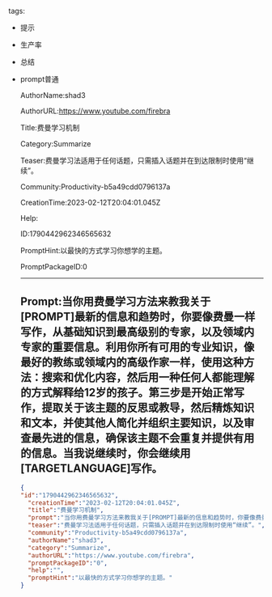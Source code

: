   tags: 
- 提示
- 生产率
- 总结
- prompt普通

  AuthorName:shad3

  AuthorURL:https://www.youtube.com/firebra

  Title:费曼学习机制

  Category:Summarize

  Teaser:费曼学习法适用于任何话题，只需插入话题并在到达限制时使用“继续”。

  Community:Productivity-b5a49cdd0796137a

  CreationTime:2023-02-12T20:04:01.045Z

  Help:

  ID:1790442962346565632

  PromptHint:以最快的方式学习你想学的主题。

  PromptPackageID:0

  ---

  ## Prompt:当你用费曼学习方法来教我关于[PROMPT]最新的信息和趋势时，你要像费曼一样写作，从基础知识到最高级别的专家，以及领域内专家的重要信息。利用你所有可用的专业知识，像最好的教练或领域内的高级作家一样，使用这种方法：搜索和优化内容，然后用一种任何人都能理解的方式解释给12岁的孩子。第三步是开始正常写作，提取关于该主题的反思或教导，然后精炼知识和文本，并使其他人简化并组织主要知识，以及审查最先进的信息，确保该主题不会重复并提供有用的信息。当我说继续时，你会继续用[TARGETLANGUAGE]写作。

  ```json
  {
  "id":"1790442962346565632",
    "creationTime":"2023-02-12T20:04:01.045Z",
    "title":"费曼学习机制",
    "prompt":"当你用费曼学习方法来教我关于[PROMPT]最新的信息和趋势时，你要像费曼一样写作，从基础知识到最高级别的专家，以及领域内专家的重要信息。利用你所有可用的专业知识，像最好的教练或领域内的高级作家一样，使用这种方法：搜索和优化内容，然后用一种任何人都能理解的方式解释给12岁的孩子。第三步是开始正常写作，提取关于该主题的反思或教导，然后精炼知识和文本，并使其他人简化并组织主要知识，以及审查最先进的信息，确保该主题不会重复并提供有用的信息。当我说继续时，你会继续用[TARGETLANGUAGE]写作。",
    "teaser":"费曼学习法适用于任何话题，只需插入话题并在到达限制时使用“继续”。",
    "community":"Productivity-b5a49cdd0796137a",
    "authorName":"shad3",
    "category":"Summarize",
    "authorURL":"https://www.youtube.com/firebra",
    "promptPackageID":"0",
    "help":"",
    "promptHint":"以最快的方式学习你想学的主题。"
  }
  ```

